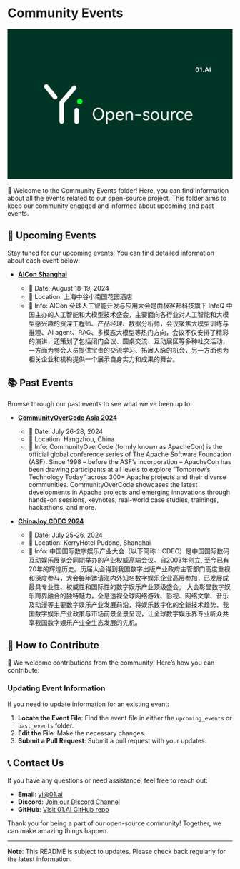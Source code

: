 # Community Events

<p align="left">
  <img src="https://github.com/01-ai/Yi/blob/main/assets/img/Apply_04.png?raw=true" alt="Apply_04.png" width="600"/>
</p>

👏 Welcome to the Community Events folder! Here, you can find information about all the events related to our open-source project. This folder aims to keep our community engaged and informed about upcoming and past events.

## 📅 Upcoming Events

Stay tuned for our upcoming events! You can find detailed information about each event below:

- **[AICon Shanghai](https://aicon.infoq.cn/202408/shanghai/)**
  
  - 📅 Date: August 18-19, 2024
  - 📍 Location: 上海中谷小南国花园酒店
  - 📝 Info: AICon 全球人工智能开发与应用大会是由极客邦科技旗下 InfoQ 中国主办的人工智能和大模型技术盛会，主要面向各行业对人工智能和大模型感兴趣的资深工程师、产品经理、数据分析师，会议聚焦大模型训练与推理、AI agent、RAG、多模态大模型等热门方向，会议不仅安排了精彩的演讲，还策划了包括闭门会议、圆桌交流、互动展区等多种社交活动，一方面为参会人员提供宝贵的交流学习、拓展人脉的机会，另一方面也为相关企业和机构提供一个展示自身实力和成果的舞台。

## 📚 Past Events

Browse through our past events to see what we've been up to:

- **[CommunityOverCode Asia 2024](https://asia.communityovercode.org/)**
  - 📅 Date: July 26-28, 2024
  - 📍 Location: Hangzhou, China
  - 📝 Info: CommunityOverCode (formly known as ApacheCon) is the official global conference series of The Apache Software Foundation (ASF). Since 1998 – before the ASF’s incorporation – ApacheCon has been drawing participants at all levels to explore ”Tomorrow’s Technology Today” across 300+ Apache projects and their diverse communities. CommunityOverCode showcases the latest developments in Apache projects and emerging innovations through hands-on sessions, keynotes, real-world case studies, trainings, hackathons, and more.

- **[ChinaJoy CDEC 2024](https://www.chinajoy.net/#/cdecPage/cdecHome?language=Zh&)**
  - 📅 Date: July 25-26, 2024
  - 📍 Location: KerryHotel Pudong, Shanghai
  - 📝 Info: 中国国际数字娱乐产业大会（以下简称：CDEC）是中国国际数码互动娱乐展览会同期举办的产业权威高端会议。自2003年创立, 至今已有20年的辉煌历史。历届大会得到我国数字出版产业政府主管部门高度重视和深度参与，大会每年邀请海内外知名数字娱乐企业高层参加，已发展成最具专业性、权威性和国际性的数字娱乐产业顶级盛会。 大会彰显数字娱乐跨界融合的独特魅力，全息透视全球网络游戏、影视、网络文学、音乐及动漫等主要数字娱乐产业发展前沿，将娱乐数字化的全新技术趋势、我国数字娱乐产业政策与市场前景全景呈现，让全球数字娱乐界专业听众共享我国数字娱乐产业全生态发展的先机。

## 🤝 How to Contribute

🎉 We welcome contributions from the community! Here’s how you can contribute:

### Updating Event Information

If you need to update information for an existing event:

1. **Locate the Event File**: Find the event file in either the `upcoming_events` or `past_events` folder.
2. **Edit the File**: Make the necessary changes.
3. **Submit a Pull Request**: Submit a pull request with your updates.

## 📞 Contact Us

If you have any questions or need assistance, feel free to reach out:

- **Email**: yi@01.ai
- **Discord**: [Join our Discord Channel](https://discord.com/channels/1197807921187270676/1197807921979985925)
- **GitHub**: [ Visit 01.AI GitHub repo](https://github.com/01-ai/Yi)

Thank you for being a part of our open-source community! Together, we can make amazing things happen.

---

**Note**: This README is subject to updates. Please check back regularly for the latest information.




